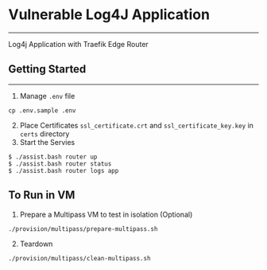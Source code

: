 # Vulnerable Log4J Application 
-------

Log4j Application with Traefik Edge Router 


## Getting Started
------------

1. Manage `.env` file
```
cp .env.sample .env
```
2. Place Certificates `ssl_certificate.crt` and `ssl_certificate_key.key`  in `certs` directory 
3. Start the Servies
```
$ ./assist.bash router up
$ ./assist.bash router status
$ ./assist.bash router logs app
```

## To Run in VM

1. Prepare a Multipass VM to test in isolation (Optional)
```
./provision/multipass/prepare-multipass.sh
```
2. Teardown
```
./provision/multipass/clean-multipass.sh
```